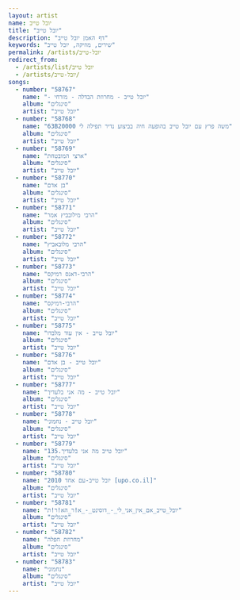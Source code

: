 ```yaml
---
layout: artist
name: יובל טייב
title: "יובל טייב"
description: "דף האמן יובל טייב"
keywords: "שירים, מוזיקה, יובל טייב"
permalink: /artists/יובל-טייב
redirect_from:
  - /artists/list/יובל טייב
  - /artists/יובל-טייב/
songs:
  - number: "58767"
    name: "- יובל טייב - מחרוזת הבדלה - מזרחי"
    album: "סינגלים"
    artist: "יובל טייב"
  - number: "58768"
    name: "63B20000 משה פרץ עם יובל טייב בהופעה חיה בביצוע נדיר תפילה לי"
    album: "סינגלים"
    artist: "יובל טייב"
  - number: "58769"
    name: "ארצי המובטחת"
    album: "סינגלים"
    artist: "יובל טייב"
  - number: "58770"
    name: "בן אדם"
    album: "סינגלים"
    artist: "יובל טייב"
  - number: "58771"
    name: "הרבי מילובביץ אמר"
    album: "סינגלים"
    artist: "יובל טייב"
  - number: "58772"
    name: "הרבי מלובאביץ"
    album: "סינגלים"
    artist: "יובל טייב"
  - number: "58773"
    name: "הרבי-דאנס רמיקס"
    album: "סינגלים"
    artist: "יובל טייב"
  - number: "58774"
    name: "הרבי-רמיקס"
    album: "סינגלים"
    artist: "יובל טייב"
  - number: "58775"
    name: "יובל טייב - אין עוד מלבדו"
    album: "סינגלים"
    artist: "יובל טייב"
  - number: "58776"
    name: "יובל טייב - בן אדם"
    album: "סינגלים"
    artist: "יובל טייב"
  - number: "58777"
    name: "יובל טייב - מה אני בלעדיך"
    album: "סינגלים"
    artist: "יובל טייב"
  - number: "58778"
    name: "יובל טייב - נחמוני"
    album: "סינגלים"
    artist: "יובל טייב"
  - number: "58779"
    name: "יובל טייב מה אני בלעדיך.135"
    album: "סינגלים"
    artist: "יובל טייב"
  - number: "58780"
    name: "יובל טייב-עם אחד 2010 [upo.co.il]"
    album: "סינגלים"
    artist: "יובל טייב"
  - number: "58781"
    name: "יובל_טייב_אם_אין_אני_לי_-_דוסינט_-_א!ר_הא!ר!ת"
    album: "סינגלים"
    artist: "יובל טייב"
  - number: "58782"
    name: "מחרוזת חפלה"
    album: "סינגלים"
    artist: "יובל טייב"
  - number: "58783"
    name: "נחמוני"
    album: "סינגלים"
    artist: "יובל טייב"
---
```

